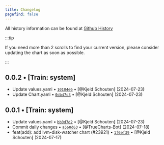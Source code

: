 ```yaml
---
title: Changelog
pagefind: false
---
```


All history information can be found at [Github History](https://github.com/truecharts/charts/commits/master/charts/system/lvm-disk-watcher)

:::tip

If you need more than 2 scrolls to find your current version, please consider updating the chart as soon as possible.

:::

## 0.0.2 • [Train: system]

- Update values.yaml • [`10184e6`](https://github.com/truecharts/charts/commit/10184e6daba999b984afd69ff3c6056ae55d4151) • [@Kjeld Schouten] (2024-07-23)
- Update Chart.yaml • [`0db47c3`](https://github.com/truecharts/charts/commit/0db47c3658e6d1229dea3686ea73b6a21aff7c4b) • [@Kjeld Schouten] (2024-07-23)

## 0.0.1 • [Train: system]

- Update values.yaml • [`bb0d7d2`](https://github.com/truecharts/charts/commit/bb0d7d2b2fcd8872b0c859091b6311431dcbad94) • [@Kjeld Schouten] (2024-07-23)
- Commit daily changes • [`a560d63`](https://github.com/truecharts/charts/commit/a560d63ec44f9785873ad05bc952d75dbc2a3396) • [@TrueCharts-Bot] (2024-07-18)
- feat(add): add lvm-disk-watcher chart (#23921) • [`1f6ef39`](https://github.com/truecharts/charts/commit/1f6ef396d8a852180e54edd2abc0277f9a76f7e8) • [@Kjeld Schouten] (2024-07-17)
